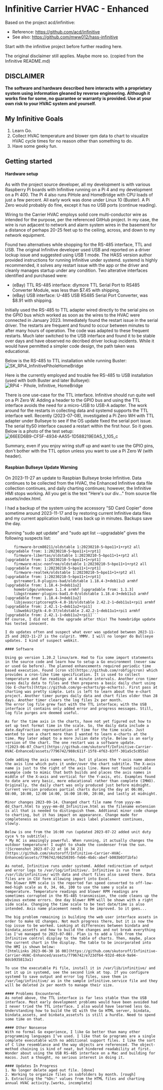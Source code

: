 # Infinitive Carrier HVAC - Enhanced
Based on the project acd/infinitive:

* Reference:	https://github.com/acd/infinitive
* See also:	https://github.com/mww012/hass-infinitive

Start with the infinitive project before further reading here.

The original disclaimer still applies. Maybe more so. (copied from the Infinitive README.md)

## **DISCLAIMER**
**The software and hardware described here interacts with a proprietary system using information gleaned by reverse engineering.  Although it works fine for some, no guarantee or warranty is provided.  Use at your own risk to your HVAC system and yourself.**

## My Infinitive Goals
1. Learn Go.
2. Collect HVAC temperature and blower rpm data to chart to visualize HVAC cycle times for no reason other than something to do.
3. Have some geeky fun.

## Getting started

#### Hardware setup
As with the project source developer, all my development is with various Raspberry Pi boards with Infinitive running on a Pi 4 and my development on a Pi 400. The Pi 4 also runs PiHole and HomeBridge with CPU loads of just a few percent. All early work was done under Linux 10 (Buster). A Pi Zero would probably do fine, except it has no USB ports (continue reading).

Wiring to the Carrier HVAC employs solid core multi-conductor wire as intended for the purpose, per the referenced GitHub project. In my case, the wire is run adjacent to network and alarm system wires in the basement for a distance of perhaps 20-25 feet up to the ceiling, across, and down to my network equipment.

Found two alternatives while shopping for the RS-485 interface, TTL and USB. The original Infinitive developer used USB and reported on a driver lockup issue and suggested using USB 1 mode. The HASS version author provided instructions for running Infinitive under systemd. systemd is highly recommended, it solves any restart issue with the app or the driver and cleanly manages startup under any condition. Two alterative interfaces identified and purchased were:
* (eBay) TTL RS-485 interface:	dlymore TTL Serial Port to RS485 Converter Module, was less than $7.45 with shipping.
* (eBay) USB interface:	U-485 USB RS485 Serial Port Converter, was $8.91 with shipping.

Initially used the RS-485 to TTL adapter wired directly to the serial pins on the GPIO bus which worked as soon as the wires to the HVAC were connected in January 2023. Immediately found the restart issue in the serial driver. The restarts are frequent and found to occur between minutes to after many hours of operation. The code was adapted to these frequent restarts. Much later switched to the USB interface and found it to be stable over days and have observed no decribed driver lockup incidents. While it would have permitted a simpler code design, the path taken was educational.

Below is the RS-485 to TTL installation while running Buster:
![SK_RPi4_InfinitivePiholeHomeBridge](https://github.com/skutoroff/Infinitive-Carrier-HVAC-Enhanced/assets/7796742/19ddfaa0-1728-4202-bb1f-d3513628fa46)

Here is the currently employed and trouble fee RS-485 to USB installation (used with both Buster and later Bullseye):
![RPi4 - Pihole, Infinitive, HomeBridge](https://github.com/skutoroff/Infinitive-Carrier-HVAC-Enhanced/assets/7796742/815b2c45-3293-4887-b96b-e94e5250f19e)

There is one use-case for the TTL interface. Infinitive should run quite well on a Pi Zero W. Adding a header to the GPIO bus and using the TTL interface avoids the need for a micro-USB to USB-A adapter. The work around for the restarts in collecting data and systemd supports the TTL interface well. Recently (2023-07-08), investigated a Pi Zero WH with TTL adapter under Bullseye to see if the OS update fixed the serial port issue. The serial ttyS0 interface caused a restart within the first hour. So it goes. Below is a photo of the test setup:
![66EED6B9-CF5F-4934-AA55-1D588219E0A5_1_105_c](https://github.com/skutoroff/Infinitive-Carrier-HVAC-Enhanced/assets/7796742/49ce5bc9-0c30-41df-8311-b8b5a3c7527f)

Summary, even if you enjoy wiring stuff up and want to use the GPIO pins, don't bother with the TTL option unless you want to use a Pi Zero W (with header).

#### Raspbian Bullseye Update Warning

On 2023-11-27 an update to Raspbian Bullseye broke Infinitive. Data continues to be collected from the HVAC, the Enhanced Infinitive data file collection continues, and daily charting continues; however, the Infinitive HMI stops working. All you get is the text "Here's our div..." from source file assets/index.html.

I had a backup of the system using the accessory "SD Card Copier" done sometime around 2023-11-17 and by restoring current Infinitive data files and my current application build, I was back up in minutes. Backups save the day.

Running "sudo apt update" and "sudo apt list --upgradable" gives the following suspects list:
```    firmware-atheros/oldstable 1:20230210-5~bpo11+1+rpt2 all [upgradable from: 1:20230210-5~bpo11+1+rpt1]
    firmware-brcm80211/oldstable 1:20230210-5~bpo11+1+rpt2 all [upgradable from: 1:20230210-5~bpo11+1+rpt1]
    firmware-libertas/oldstable 1:20230210-5~bpo11+1+rpt2 all [upgradable from: 1:20230210-5~bpo11+1+rpt1]
    firmware-misc-nonfree/oldstable 1:20230210-5~bpo11+1+rpt2 all [upgradable from: 1:20230210-5~bpo11+1+rpt1]
    firmware-realtek/oldstable 1:20230210-5~bpo11+1+rpt2 all [upgradable from: 1:20230210-5~bpo11+1+rpt1]
    gstreamer1.0-plugins-bad/oldstable 1.18.4-3+deb11u3 armhf [upgradable from: 1.18.4-3+deb11u2]
    homebridge/unknown 1.1.4 armhf [upgradable from: 1.1.3]
    libgstreamer-plugins-bad1.0-0/oldstable 1.18.4-3+deb11u3 armhf [upgradable from: 1.18.4-3+deb11u2]
    libjavascriptcoregtk-4.0-18/oldstable 2.42.2-1~deb11u1+rpi1 armhf [upgradable from: 2.42.1-1~deb11u2+rpi1]
    libwebkit2gtk-4.0-37/oldstable 2.42.2-1~deb11u1+rpi1 armhf [upgradable from: 2.42.1-1~deb11u2+rpi1]```
Of course, I did not do the upgrade after this! The homebridge update has tested innocent.

I do updates often and suspect what ever was updated between 2023-11-25 and 2023-11-27 is the culprit. YMMV. I will no longer do Bullseye updates. I kind of suspect webkit.

#### Software

Using go version 1.20.2 linux/arm. Had to fix some import statements in the source code and learn how to setup a Go environment (never saw or used Go before). The planned enhancements required periodic time based execution. Found [cron v3](https://github.com/robfig/cron) which provides a cron-like time specification. It is used to collect temperature and fan readings at 4 minute intervals. Another cron timer saves daily data to files and then prepares a basic daily chart using [Go E-charts](https://github.com/go-echarts/go-echarts). First pass at charting was pretty simple. Lots is left to learn about the e-chart project. Another timer purges daily data and chart files older than 28 days. Another timer clears the log files 2x per month.
The error log file grew fast with the TTL interface; with the USB interface it contains only added error and progress messages. Still, log file purges are deemed useful.

As for the time axis in the charts, have not yet figured out how to set up text format time in the scale. So, the daily data include a date.dayFraction representation of time for the time scale. Just wanted to see a chart more than I wanted to learn e-charts at the time. May later adapt to a more Julian date style. Below is an early version of the chart. The one restart was a software update.
![2023-06-07_Chart](https://github.com/skutoroff/Infinitive-Carrier-HVAC-Enhanced/assets/7796742/988c611f-15f8-4f63-83ff-301a5c5c855a)

Code adding the axis names works, but it places the Y-axis name above the axis line which puts it under/over the chart subtitle. The X-axis name is just to the right of the axis line. Have not found suitable example code to mimic that both builds and places the axis names in middle of the X-axis and vertical for the Y-axis, etc. Examples found to date are very basic, more educational rather than complete (IMHO). Originally, the daily chart was only produced just before midnight. Current version produces partial charts during the day at 06:00, 08:00, 10:00, 12:00 14:00, 16:00 18:00, 20:00, and lastly at midnight.

Minor changes 2023-09-14. Changed chart file name from yyyy-mm-dd_Chart.html to yyyy-mm-dd_Infinitive.html as the filename extension is all that is needed to distinguish them. Addtional minor code change to charting, but it has impact on appearance. Change made for completeness as investigation in axis label placement continues, slowly.

Below is one from the 16:00 run (updated 2023-07-22 added unit duty cyce % to subtitle).
* My AC is amazingly powerful. When running, it actually changes the outdoor temperature! I ought to shade the condenser from the sun.
![Screenshot 2023-07-22 at 16 34 21](https://github.com/skutoroff/Infinitive-Carrier-HVAC-Enhanced/assets/7796742/66250395-feb6-4bdc-abef-b003b03f1bfa)

As noted, Infinitive runs under systemd. Added redirection of output and error logs to /var/log/infinitive/. Infinitive is run from /var/lib/infinitive/ with data and chart files also saved there. Data files are in CSV form allowing import into Excel.
The blower RPM scale is the reported fan speed converted to off-low-med-high scale as 0, 34, 66, 100 to use the same y scale as temperature. Temperature readings and blower RPM readings are sometimes corrupted in the RS-485 transmission, the code cleans up the obvious exteme errors. One day blower RPM will be shown with a right side scale. Changing the time scale to be text date/time is also intended. Axis name placement needs to be improved. So it goes...

The big problem remaining is building the web user interface assets in order to make UI changes. Not much progress there, but it is now the top issue to be worked. Looking at differences between bindata and bindata_assetfs and how to build the changes and not break everything (as I've managed to 2023-07-08). Plan is to add a link from the Infinitive control display to the table of charts. Then, maybe, place the current chart in the display. The table to be incorporated into the HMI is shown below:
![htmlLinks 2023-06-30 16 00](https://github.com/skutoroff/Infinitive-Carrier-HVAC-Enhanced/assets/7796742/e723df64-932d-40c4-9a94-8dcb935813a1)

To use the executable Pi file, install it in /var/lib/infinitive/ and set it up in systemd, see the second link at top. If you configure systemd to save output and error log files, save them in /var/log/infinitive/ as in the sample infinitive.service file and they will be deleted 2x per month to manage their size.

#### Problems Encountered.
As noted above, the TTL interface is far less stable than the USB interface. Most early development problems would have been avoided had I never tried the TTL interface. I also would have learned less Go. Understanding how to build the UI with the Go HTML server, bindata, bindata_assets, and binbata_assetsfs is still a hurdle. Need to spend some time on that.

#### Other Nonsense
With no formal Go experience, I like Go better than many other programming languages I’ve used. I like that Go programs are a single complete executable with no additional support files. I like the sort of C like resemblance and the way objects are referenced. The object-method chaining is kind of neat, but hindered readability at first. Wonder about using the USB RS-485 interface on a Mac and building for macos. Just a thought, no serious interest in doing it.

#### Updates In Progress
1. No longer delete aged out file. [done]
2. Working to organize files in subfolders by month. [rough]
3. Extracting the "%On:" values from the HTML files and charting annual HVAC activity.[works, incomplete]
